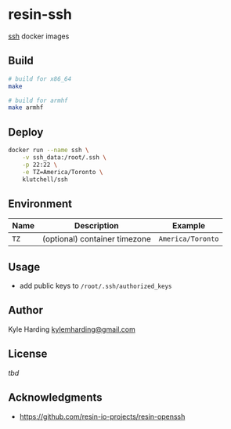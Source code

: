 # resin-ssh

[ssh](https://www.ssh.com/ssh/) docker images

## Build

```bash
# build for x86_64
make

# build for armhf
make armhf
```

## Deploy

```bash
docker run --name ssh \
    -v ssh_data:/root/.ssh \
    -p 22:22 \
    -e TZ=America/Toronto \
    klutchell/ssh
```

## Environment

|Name|Description|Example|
|---|---|---|
|`TZ`|(optional) container timezone|`America/Toronto`|

## Usage

* add public keys to `/root/.ssh/authorized_keys`

## Author

Kyle Harding <kylemharding@gmail.com>

## License

_tbd_

## Acknowledgments

* https://github.com/resin-io-projects/resin-openssh

